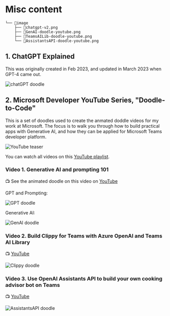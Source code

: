 # Misc content


```
└── 📁image
    ├── 📄chatgpt-v2.png
    ├── 📄GenAI-doodle-youtube.png
    ├── 📄TeamsAILib-doodle-youtube.png
    └── 📄AssistantsAPI-doodle-youtube.png
```

## 1. ChatGPT Explained

This was originally created in Feb 2023, and updated in March 2023 when GPT-4 came out.

![chatGPT doodle](https://raw.githubusercontent.com/girliemac/a-picture-is-worth-a-1000-words/main/generative-ai/images/ChatGPT-v2.png)

## 2. Microsoft Developer YouTube Series, "Doodle-to-Code"

This is a set of doodles used to create the anmated doddle videos for my work at Microsoft. The focus is to walk you through how to build practical apps with Generative AI, and how they can be applied for Microsoft Teams developer platform.

![YouTube teaser](raw.githubusercontent.com/girliemac/a-picture-is-worth-a-1000-words/main/generative-ai/images/AssistantsAPI-doodle-youtube.gif)

You can watch all videos on this [YouTube playlist](https://www.youtube.com/playlist?list=PLWZJrkeLOrbbsuhdqW_TiOLDJq_vZbCx-).

### Video 1. Generative AI and prompting 101

📺 See the animated doodle on this video on [YouTube](https://www.youtube.com/watch?v=PGI6oxbcYDc)

GPT and Prompting:

![GPT doodle](https://raw.githubusercontent.com/girliemac/a-picture-is-worth-a-1000-words/main/generative-ai/images/GPT-doodle-youtube.png)

Generative AI:

![GenAI doodle](https://raw.githubusercontent.com/girliemac/a-picture-is-worth-a-1000-words/main/generative-ai/images/GenAI-doodle-youtube.png)

### Video 2. Build Clippy for Teams with Azure OpenAI and Teams AI Library

📺 [YouTube](https://www.youtube.com/watch?v=OZ6qNiuGo1Q)

![Clippy doodle](https://raw.githubusercontent.com/girliemac/a-picture-is-worth-a-1000-words/main/generative-ai/images/TeamsAILib-doodle-youtube.png)

### Video 3. Use OpenAI Assistants API to build your own cooking advisor bot on Teams

📺 [YouTube](https://www.youtube.com/watch?v=OL23O25jQGE)

![AssistantsAPI doodle](https://raw.githubusercontent.com/girliemac/a-picture-is-worth-a-1000-words/main/generative-ai/images/AssistantsAPI-doodle-youtube.png)